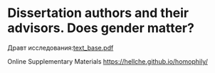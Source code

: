 # Dissertation authors and their advisors. Does gender matter?

Дравт исследования:[text_base.pdf](https://github.com/hellche/homophily/blob/main/text_base.pdf)

Online Supplementary Materials https://hellche.github.io/homophily/
